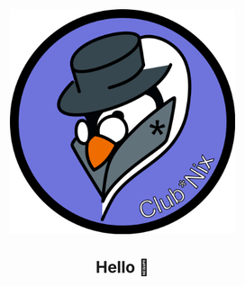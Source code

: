 <div align="center">
  <img src="assets/logo.png" height="400" width="400">
  <h1 align="center">Hello 👋</h1>
</div>
  


<!--
**Club-Nix/Club-Nix** is a ✨ _special_ ✨ repository because its `README.md` (this file) appears on your GitHub profile.

Here are some ideas to get you started:

- 🔭 I’m currently working on ...
- 🌱 I’m currently learning ...
- 👯 I’m looking to collaborate on ...
- 🤔 I’m looking for help with ...
- 💬 Ask me about ...
- 📫 How to reach me: ...
- 😄 Pronouns: ...
- ⚡ Fun fact: ...
-->
